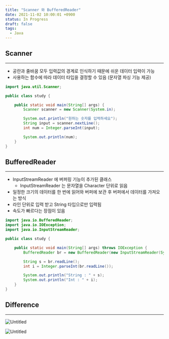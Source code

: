 ```yaml
---
title: "Scanner 와 BufferedReader"
date: 2021-11-02 10:00:01 +0900
status: In Progress
draft: false
tags:
  - Java
---
```

## Scanner
---
- 공란과 줄바꿈 모두 입력값의 경계로 인식하기 때문에 쉬운 데이터 입력이 가능
- 사용하는 함수에 따라 데이터 타입을 결정할 수 있음 (문자열 파싱 기능 제공)

```java
import java.util.Scanner;

public class study {

    public static void main(String[] args) {
        Scanner scanner = new Scanner(System.in);

        System.out.println("원하는 숫자를 입력하세요");
        String input = scanner.nextLine();
        int num = Integer.parseInt(input);

        System.out.println(num);
    }
}
```

## BufferedReader
---
- InputStreamReader 에 버퍼링 기능이 추가된 클래스
    - InputStreamReader 는 문자열을 Character 단위로 읽음
- 일정한 크기의 데이터를 한 번에 읽어와 버퍼에 보관 후 버퍼에서 데이터를 가져오는 방식
- 라인 단위로 입력 받고 String 타입으로만 입력됨
- 속도가 빠르다는 장점이 있음

```java
import java.io.BufferedReader;
import java.io.IOException;
import java.io.InputStreamReader;

public class study {

    public static void main(String[] args) throws IOException {
        BufferedReader br = new BufferedReader(new InputStreamReader(System.in)); // 선언

        String s = br.readLine(); 
        int i = Integer.parseInt(br.readLine()); 

        System.out.println("String : " + s);
        System.out.println("Int : " + i);
    }
}
```

## Difference
---
![Untitled](/assets/img/2021-11-02-scanner-and-buffered-reader/buffer.png)

![Untitled](/assets/img/2021-11-02-scanner-and-buffered-reader/difference.png)
